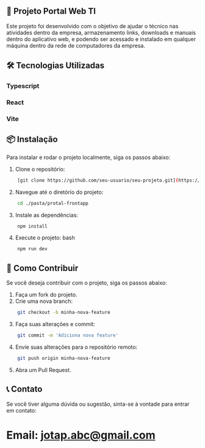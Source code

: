 ## 📘 Projeto Portal Web TI
Este projeto foi desenvolvido com o objetivo de ajudar o técnico nas atividades dentro da empresa, armazenamento links, downloads e manuais dentro do aplicativo web, e podendo ser acessado e instalado em qualquer máquina dentro da rede de computadores da empresa.

## 🛠️ Tecnologias Utilizadas
### Typescript
### React
### Vite
## 📦 Instalação
Para instalar e rodar o projeto localmente, siga os passos abaixo:

1. Clone o repositório:
```bash
    [git clone https://github.com/seu-usuario/seu-projeto.git](https://github.com/jotapdevbr/portal-frontapp.git)
```
2. Navegue até o diretório do projeto:
```bash
    cd ./pasta/protal-frontapp
```
3. Instale as dependências:
```bash
    npm install
```
4. Execute o projeto:
bash
```bash
    npm run dev
```
## 📄 Como Contribuir
Se você deseja contribuir com o projeto, siga os passos abaixo:

1. Faça um fork do projeto.
2. Crie uma nova branch:
```bash
    git checkout -b minha-nova-feature
```
3. Faça suas alterações e commit:
```bash
    git commit -m 'Adiciona nova feature'
```
4. Envie suas alterações para o repositório remoto:
```bash
    git push origin minha-nova-feature
```
5. Abra um Pull Request.
   
## 📞 Contato
Se você tiver alguma dúvida ou sugestão, sinta-se à vontade para entrar em contato:
# Email: jotap.abc@gmail.com
